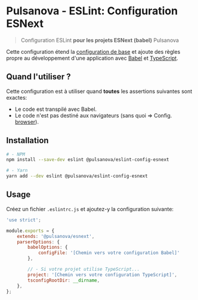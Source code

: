 # Pulsanova - ESLint: Configuration ESNext

> Configuration ESLint __pour les projets ESNext (babel)__ Pulsanova

Cette configuration étend la [configuration de base](../base) et ajoute des règles propre
au développement d'une application avec [Babel](https://babeljs.io) et [TypeScript](https://www.typescriptlang.org).

## Quand l'utiliser ?

Cette configuration est à utiliser quand __toutes__ les assertions suivantes sont exactes:
- Le code est transpilé avec Babel.
- Le code n'est pas destiné aux navigateurs (sans quoi => Config. [browser](../browser)).

## Installation

```bash
# - NPM
npm install --save-dev eslint @pulsanova/eslint-config-esnext

# - Yarn
yarn add --dev eslint @pulsanova/eslint-config-esnext
```

## Usage

Créez un fichier `.eslintrc.js` et ajoutez-y la configuration suivante:

```js
'use strict';

module.exports = {
    extends: '@pulsanova/esnext',
    parserOptions: { 
        babelOptions: {
            configFile: '[Chemin vers votre configuration Babel]' 
        },

        // - Si votre projet utilise TypeScript...
        project: '[Chemin vers votre configuration TypeScript]',
        tsconfigRootDir: __dirname,
    },
};
```
